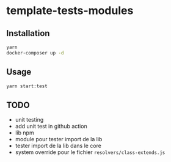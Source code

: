 # template-tests-modules

## Installation

```bash
yarn
docker-composer up -d
```

## Usage

```bash
yarn start:test
```

## TODO

 * unit testing
 * add unit test in github action
 * lib npm
 * module pour tester import de la lib
 * tester import de la lib dans le core
 * system override pour le fichier `resolvers/class-extends.js`
